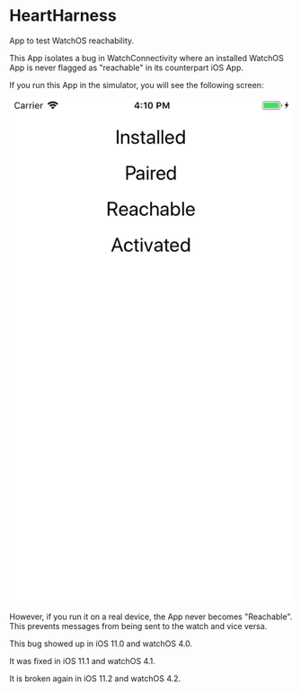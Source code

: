 # HeartHarness
App to test WatchOS reachability.

This App isolates a bug in WatchConnectivity where an installed WatchOS App is never flagged as "reachable" in its counterpart iOS App.

If you run this App in the simulator, you will see the following screen:

![Simulator Preview](Simulator.png)


However, if you run it on a real device, the App never becomes "Reachable".
This prevents messages from being sent to the watch and vice versa.


This bug showed up in iOS 11.0 and watchOS 4.0.

It was fixed in iOS 11.1 and watchOS 4.1.

It is broken again in iOS 11.2 and watchOS 4.2.
